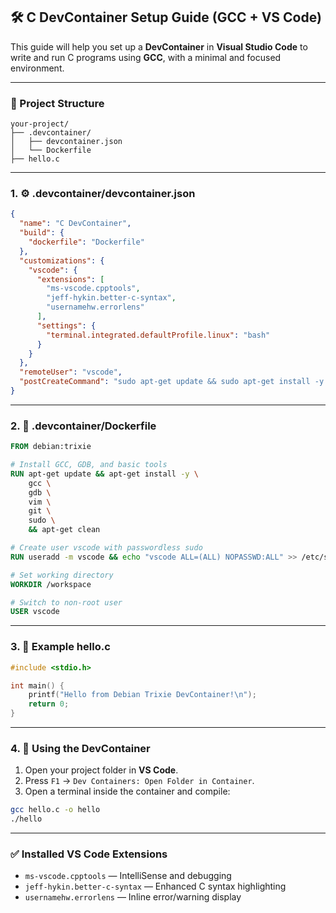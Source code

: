 
## 🛠️ C DevContainer Setup Guide (GCC + VS Code)

This guide will help you set up a **DevContainer** in **Visual Studio Code** to write and run C programs using **GCC**, with a minimal and focused environment.

---

### 📁 Project Structure

```
your-project/
├── .devcontainer/
│   ├── devcontainer.json
│   └── Dockerfile
├── hello.c
```

---

### 1. ⚙️ .devcontainer/devcontainer.json

```json
{
  "name": "C DevContainer",
  "build": {
    "dockerfile": "Dockerfile"
  },
  "customizations": {
    "vscode": {
      "extensions": [
        "ms-vscode.cpptools",
        "jeff-hykin.better-c-syntax",
        "usernamehw.errorlens"
      ],
      "settings": {
        "terminal.integrated.defaultProfile.linux": "bash"
      }
    }
  },
  "remoteUser": "vscode",
  "postCreateCommand": "sudo apt-get update && sudo apt-get install -y gdb"
}
```

---

### 2. 🐋 .devcontainer/Dockerfile

```Dockerfile
FROM debian:trixie

# Install GCC, GDB, and basic tools
RUN apt-get update && apt-get install -y \
    gcc \
    gdb \
    vim \
    git \
    sudo \
    && apt-get clean

# Create user vscode with passwordless sudo
RUN useradd -m vscode && echo "vscode ALL=(ALL) NOPASSWD:ALL" >> /etc/sudoers

# Set working directory
WORKDIR /workspace

# Switch to non-root user
USER vscode
```

---

### 3. 🧪 Example hello.c

```c
#include <stdio.h>

int main() {
    printf("Hello from Debian Trixie DevContainer!\n");
    return 0;
}
```

---

### 4. 🚀 Using the DevContainer

1. Open your project folder in **VS Code**.
2. Press `F1` → `Dev Containers: Open Folder in Container`.
3. Open a terminal inside the container and compile:

```bash
gcc hello.c -o hello
./hello
```

---

### ✅ Installed VS Code Extensions

- `ms-vscode.cpptools` — IntelliSense and debugging
- `jeff-hykin.better-c-syntax` — Enhanced C syntax highlighting
- `usernamehw.errorlens` — Inline error/warning display
